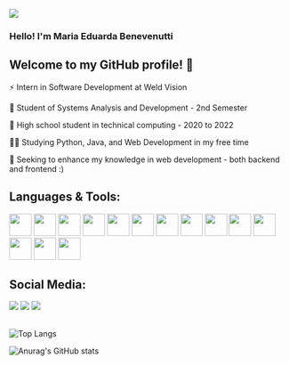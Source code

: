 <!--
**eduardabenevenutti77/eduardabenevenutti77** is a ✨ _special_ ✨ repository because its `README.md` (this file) appears on your GitHub profile.

Here are some ideas to get you started:

- 🔭 I’m currently working on ...
- 🌱 C++ | CSS | HTML | PYTHON
- 👯 I’m looking to collaborate on ...
- 🤔 I’m looking for help with ...
- 💬 Ask me about ...
- 📫 How to reach me: ...
- 😄 Pronouns: ...
- ⚡ Fun fact: ...
💬 Estudante de Analise e desenvolvimento de sistema

🌱 C++ | CSS | Html | Python |TypeScript 

🔭
-->

![](https://komarev.com/ghpvc/?username=eduardabenevenutti77&color=8BD133)


### Hello! I'm Maria Eduarda Benevenutti
## Welcome to my GitHub profile! 👋

 
⚡ Intern in Software Development at Weld Vision

🌱 Student of Systems Analysis and Development - 2nd Semester

🌱  High school student in technical computing - 2020 to 2022

👩‍💻  Studying Python, Java, and Web Development in my free time

🔭  Seeking to enhance my knowledge in web development - both backend and frontend :)



## Languages & Tools:

<img src="https://cdn.jsdelivr.net/gh/devicons/devicon/icons/cplusplus/cplusplus-line.svg" width="40" height="40"/>   <img src="https://cdn.jsdelivr.net/gh/devicons/devicon/icons/python/python-original.svg" width="40" height="40"/>
<img src="https://cdn.jsdelivr.net/gh/devicons/devicon/icons/mysql/mysql-original.svg" width="40" height="40"/>
<img src="https://cdn.jsdelivr.net/gh/devicons/devicon/icons/css3/css3-plain.svg" width="40" height="40"/>
<img src="https://cdn.jsdelivr.net/gh/devicons/devicon/icons/javascript/javascript-plain.svg" width="40" height="40" />
<img src="https://cdn.jsdelivr.net/gh/devicons/devicon/icons/html5/html5-original.svg" width="40" height="40" />
<a href="https://www.linkedin.com/in/maria-eduarda-benevenutti-8aa046238" target="_blank"><img src="https://cdn.jsdelivr.net/gh/devicons/devicon/icons/linkedin/linkedin-original.svg" width="40" height="40"/></a>
<img src="https://cdn.jsdelivr.net/gh/devicons/devicon/icons/java/java-original.svg" width="40" height="40" />
<img src="https://cdn.jsdelivr.net/gh/devicons/devicon/icons/c/c-original.svg" width="40" height="40"/>
<img src="https://cdn.jsdelivr.net/gh/devicons/devicon/icons/github/github-original-wordmark.svg" width="40" height="40"/> <img src="https://cdn.jsdelivr.net/gh/devicons/devicon/icons/pycharm/pycharm-plain.svg" width="40" height="40"/>
<img src="https://cdn.jsdelivr.net/gh/devicons/devicon/icons/vscode/vscode-original.svg" width="40" height="40"/>
<img src="https://cdn.jsdelivr.net/gh/devicons/devicon/icons/figma/figma-original.svg"  width="40" height="40"/>
<img src="https://cdn.jsdelivr.net/gh/devicons/devicon/icons/bootstrap/bootstrap-original.svg" width="40" height="40"/>

## Social Media:

<div>
<a href="https://instagram.com/eduarda_benevenutti?igshid=MzMyNGUyNmU2YQ==" target="_blank"><img src="https://img.shields.io/badge/-Instagram-%23E4405F?style=for-the-badge&logo=instagram&logoColor=white" target="_blank"></a>
<a href = "mailto:mariaeduardabeneevnutti77@mail.com"><img src="https://img.shields.io/badge/Gmail-D14836?style=for-the-badge&logo=gmail&logoColor=white" target="_blank"></a>
<a href="https://www.linkedin.com/in/maria-eduarda-benevenutti-8aa046238" target="_blank"><img src="https://img.shields.io/badge/-LinkedIn-%230077B5?style=for-the-badge&logo=linkedin&logoColor=white" target="_blank"></a>   
</div>

<br>

![Top Langs](https://github-readme-stats.vercel.app/api/top-langs/?username=eduardabenevenutti77&layout=compact&theme=vue)

![Anurag's GitHub stats](https://github-readme-stats.vercel.app/api?username=eduardabenevenutti77&show_icons=true&theme=vue)
<!--[(username=eduardabenevenutti77&show_icons=true&theme=radical)](https://github.com/anuraghazra/github-readme-stats)-->
<!--[![Top Langs](https://github-readme-stats-git-masterrstaa-rickstaa.vercel.app/api/top-langs/?username=eduardabenevenutti77&show_icons=true&theme=light)](https://github.com/anuraghazra/github-readme-stats)-->

<!--## Contatos

<div>
<a href="https://instagram.com/eduarda_benevenutti?igshid=MzMyNGUyNmU2YQ==" target="_blank"><img src="https://img.shields.io/badge/-Instagram-%23E4405F?style=for-the-badge&logo=instagram&logoColor=white" target="_blank"></a>
<a href = "mailto:mariaeduardabeneevnutti77@mail.com"><img src="https://img.shields.io/badge/Gmail-D14836?style=for-the-badge&logo=gmail&logoColor=white" target="_blank"></a>
<a href="https://www.linkedin.com/in/maria-eduarda-benevenutti-8aa046238" target="_blank"><img src="https://img.shields.io/badge/-LinkedIn-%230077B5?style=for-the-badge&logo=linkedin&logoColor=white" target="_blank"></a>   
</div ⚡ Estagiária em Desenvolvimento de Software - Weld Vision

🌱 Estudante de Análise e Desenvolvimento de Sistemas - 2º Semestre

🌱 Estudante de ensino médio técnico em informática - 2020 à 2022

👩‍💻 Estudando <i>Python</i>, <i>Java</i> e <i>Desenvolvimento Web</i> no tempo livre 

🔭 Buscando aprimorar meus conhecimentos em desenvolvimento web - backend & frontend :)>-->

